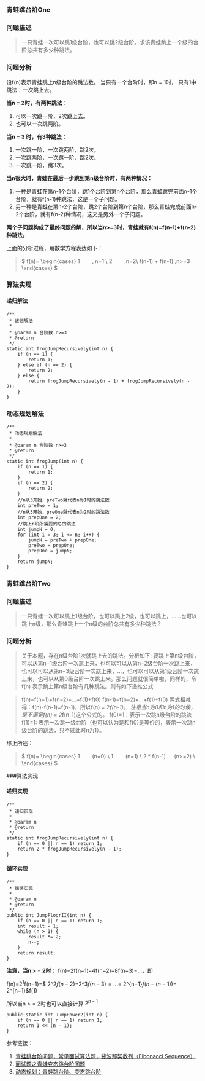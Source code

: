 ### 青蛙跳台阶One
### 问题描述
>一只青蛙一次可以跳1级台阶，也可以跳2级台阶。求该青蛙跳上一个级的台阶总共有多少种跳法。

### 问题分析
设f(n)表示青蛙跳上n级台阶的跳法数。
当只有一个台阶时，即n = 1时， 只有1中跳法：一次跳上去。

 **当n = 2时，有两种跳法：**
 1. 可以一次跳一阶，2次跳上去。
 2. 也可以一次跳两阶。

**当n = 3 时，有3种跳法：**
1. 一次跳一阶，一次跳两阶，跳2次。
2. 一次跳两阶，一次跳一阶，跳2次。
3. 一次跳一阶，跳3次。

 **当n很大时，青蛙在最后一步跳到第n级台阶时，有两种情况：**
 1. 一种是青蛙在第n-1个台阶，跳1个台阶到第n个台阶，那么青蛙跳完前面n-1个台阶，就有f(n-1)种跳法，这是一个子问题。
 2. 另一种是青蛙在第n-2个台阶，跳2个台阶到第n个台阶，那么青蛙完成前面n-2个台阶，就有f(n-2)种情况，这又是另外一个子问题。

 **两个子问题构成了最终问题的解，所以当n>=3时，青蛙就有f(n)=f(n-1)+f(n-2)种跳法。**

上面的分析过程，用数学方程表达如下：

>$
f(n)=
\begin{cases}
   1　　        , n=1 \\
   2　　            ,n=2\\
   f(n-1) + f(n-1)    ,n>=3
\end{cases}
$

### 算法实现

#### 递归解法
```
/**
 * 递归解法
 *
 * @param n 台阶数 n>=3
 * @return
 */
static int frogJumpRecursively(int n) {
    if (n == 1) {
        return 1;
    } else if (n == 2) {
        return 2;
    } else {
        return frogJumpRecursively(n - 1) + frogJumpRecursively(n - 2);
    }
}
```
 ### 动态规划解法
```
/**
 * 动态规划解法
 *
 * @param n 台阶数 n>=3
 * @return
 */
static int frogJump(int n) {
    if (n == 1) {
        return 1;
    }
    if (n == 2) {
        return 2;
    }
    //n从3开始，preTwo就代表n为1时的跳法数
    int preTwo = 1;
    //n从3开始，preOne就代表n为2时的跳法数
    int prepOne = 2;
    //跳上n阶所需要的总的跳法
    int jumpN = 0;
    for (int i = 3; i <= n; i++) {
        jumpN = preTwo + prepOne;
        preTwo = prepOne;
        prepOne = jumpN;
    }
    return jumpN;
}
```

### 青蛙跳台阶Two
### 问题描述
>一只青蛙一次可以跳上1级台阶，也可以跳上2级，也可以跳上，……也可以跳上n级，那么青蛙跳上一个n级的台阶总共有多少种跳法？

### 问题分析
>关于本题，存在n级台阶1次就跳上去的跳法。分析如下:
要跳上第n级台阶，可以从第n−1级台阶一次跳上来，也可以可以从第n−2级台阶一次跳上来，也可以可以从第n−3级台阶一次跳上来，…，也可以可以从第1级台阶一次跳上来，也可以从第0级台阶一次跳上来。那么问题就很简单啦，同样的，令f(n) 表示跳上第n级台阶有几种跳法。则有如下递推公式:

>f(n)=f(n−1)+f(n−2)+...+f(1)+f(0)
f(n-1)=f(n−2)+...+f(1)+f(0) 
两式相减得：f(n)-f(n-1)=f(n-1)，所以f(n) = 2*f(n-1)。
注意当n为0和n为1的时候，是不满足f(n) = 2*f(n-1)这个公式的。
f(0)=1：表示一次跳n级台阶的跳法
f(1)=1:  表示一次跳一级台阶（也可以认为是和f(0)是等价的，表示一次跳n级台阶的跳法，只不过此时n为1）。

综上所述：
>$
f(n)=
\begin{cases}
   1　　        (n=0) \\
   1　　          (n=1) \\
   2 * f(n-1) 　 (n>=2) \\
\end{cases}
$


###算法实现

#### 递归实现
```
/**
 * 递归实现
 *
 * @param n
 * @return
 */
static int frogJumpRecursively(int n) {
    if (n == 0 || n == 1) return 1;
    return 2 * frogJumpRecursively(n - 1);
}
```

#### 循环实现
```
/**
 * 循环实现
 *
 * @param n
 * @return
 */
public int JumpFloorII(int n) {
    if (n == 0 || n == 1) return 1;
    int result = 1;
    while (n > 1) {
        result *= 2;
        n--;
    }
    return result;
}

```

**注意，当n > = 2时：**
f(n)=2f(n−1)=4f(n−2)=8f(n−3)=...，即

f(n)=$2^1$f(n−1)=$ 2^2$f(n−2)=$2^3$f(n−3)=...=$ 2^{n−1}$f(n−(n−1))=$ 2^{n−1}$f(1)

所以当n > = 2时也可以直接计算 $2^{n-1}$
```
public static int JumpPower2(int n) {
    if (n == 0 || n == 1) return 1;
    return 1 << (n - 1);
}
```

 参考链接：
1. [青蛙跳台阶问题，常见面试算法题，斐波那契数列（Fibonacci Sequence）](https://blog.csdn.net/xmc281141947/article/details/70738918)
2. [面试题之青蛙变态跳台阶问题](https://blog.csdn.net/bin_ge_love/article/details/52415363)
3. [动态规划：青蛙跳台阶、变态跳台阶](https://blog.csdn.net/Artprog/article/details/67049383)

 
